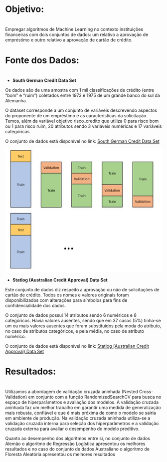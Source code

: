  # **Objetivo:** <h1>

Empregar algoritmos de Machine Learning no contexto instituições financeiras com dois conjuntos de dados: um relativo a aprovação de empréstimo e outro relativo a aprovação de cartão de crédito.

# **Fonte dos Dados:** <h1>

* **South German Credit Data Set**

Os dados são de uma amostra com 1 mil classificações de crédito (entre “bom” e “ruim”) coletados entre 1973 e 1975 de um grande banco do sul da Alemanha.

O dataset corresponde a um conjunto de variáveis descrevendo aspectos do proponente de um empréstimo e as características da solicitação. Temos, além da variável objetivo risco_credito que utiliza 0 para risco bom ou 1 para risco ruim, 20 atributos sendo 3 variáveis numéricas e 17 variáveis categóricas.

O conjunto de dados está disponível no link: [South German Credit Data Set](https://archive.ics.uci.edu/ml/datasets/South+German+Credit+%28UPDATE%29)
 
 ![título da imagem](https://github.com/webertonrc/portfolio_data_science/blob/main/credit_analysis/validacao.JPG)


* **Statlog (Australian Credit Approval) Data Set**

Este conjunto de dados diz respeito a aprovação ou não de solicitações de cartão de crédito. Todos os nomes e valores originais foram disponibilizados com alterações para símbolos para fins de confidencialidade dos dados.

O conjunto de dados possui 14 atributos sendo 6 numéricos e 8 categóricos. Havia valores ausentes, sendo que em 37 casos (5%) tinha-se um ou mais valores ausentes que foram substituídos pela moda do atributo, no caso de atributos categóricos, e pela média, no caso de atributo numérico.

O conjunto de dados está disponível no link: [Statlog (Australian Credit Approval) Data Set](https://archive.ics.uci.edu/ml/datasets/Statlog+%28Australian+Credit+Approval%29)

# **Resultados:** <h1>

Utilizamos a abordagem de validação cruzada aninhada (Nested Cross-Validation) em
conjunto com a função RandomizedSearchCV para busca no espaço de hiperparâmetros e
avaliação dos modelos. A validação cruzada aninhada faz um melhor trabalho em garantir uma
medida de generalização mais robusta, confiável e que é mais próxima de como o modelo se
sairia em ambiente de produção. Na validação cruzada aninhada utiliza-se a validação cruzada
interna para seleção dos hiperparâmetros e a validação cruzada externa para avaliar o
desempenho do modelo preditivo.

Quanto ao desempenho dos algoritmos entre si, no conjunto de dados Alemão o algoritmo de Regressão Logística apresentou os melhores resultados e no caso do conjunto de dados Australiano o algoritmo de Floresta Aleatória apresentou os melhores resultados



